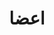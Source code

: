 ---
draft: false
title: "اعضا"
description: "اعضای فعال در گروه شیرازلاگ"
keywords: ["شیرازلاگ", "گنو/لینوکس", "متن‌باز", "نرم‌افزار آزاد", "لینوکس"]
---